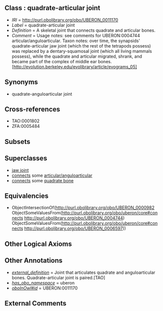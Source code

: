 
## Class : quadrate-articular joint

 * *IRI* = http://purl.obolibrary.org/obo/UBERON_0011170
 * *Label* = quadrate-articular joint
 * *Definition* = A skeletal joint that connects quadrate and articular bones.
 * *Comment* = Usage notes: see comments for UBERON:0004744 articular/anguloarticular.  Taxon notes: over time, the synapsids' quadrate-articular jaw joint (which the rest of the tetrapods possess) was replaced by a dentary-squamosal joint (which all living mammals possess), while the quadrate and articular migrated, shrank, and became part of the complex of middle ear bones.[http://evolution.berkeley.edu/evolibrary/article/evograms_05]

## Synonyms

 * quadrate-anguloarticular joint

## Cross-references

 * TAO:0001802
 * ZFA:0005484

## Subsets


## Superclasses

 * [jaw joint](../../UBERON/71/UBERON_0011171.md)
 * [connects](../../ts/core#connects.md) some [articular/anguloarticular](../../UBERON/44/UBERON_0004744.md)
 * [connects](../../ts/core#connects.md) some [quadrate bone](../../UBERON/97/UBERON_0006597.md)

## Equivalencies

 * ObjectIntersectionOf(<http://purl.obolibrary.org/obo/UBERON_0000982> ObjectSomeValuesFrom(<http://purl.obolibrary.org/obo/uberon/core#connects> <http://purl.obolibrary.org/obo/UBERON_0004744>) ObjectSomeValuesFrom(<http://purl.obolibrary.org/obo/uberon/core#connects> <http://purl.obolibrary.org/obo/UBERON_0006597>))

## Other Logical Axioms


## Other Annotations

 * *[external_definition](../../UBPROP/01/UBPROP_0000001.md)* = Joint that articulates quadrate and anguloarticular bones. Quadrate-articular joint is paired.[TAO]
 * *[has_obo_namespace](../../ce/oboInOwl#hasOBONamespace.md)* = uberon
 * *[oboInOwl#id](../../id/oboInOwl#id.md)* = UBERON:0011170

## External Comments

